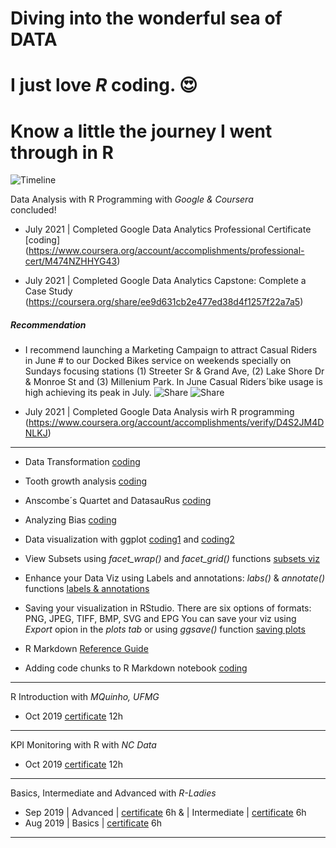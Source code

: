 # Diving into the wonderful sea of DATA
# I just love **_R_** coding. &#128525;
# Know a little the journey I went through in R


![Timeline](https://github.com/RosanaFSS/Timeline/blob/R-coding/giphy.gif)



Data Analysis with R Programming with _Google & Coursera_\
concluded!
* July 2021  | Completed Google Data Analytics Professional Certificate [coding] (https://www.coursera.org/account/accomplishments/professional-cert/M474NZHHYG43)

* July 2021  | Completed Google Data Analytics Capstone: Complete a Case Study (https://coursera.org/share/ee9d631cb2e477ed38d4f1257f22a7a5)
##### Recommendation
* I recommend launching a Marketing Campaign to attract Casual Riders in June # to our Docked Bikes service on weekends specially on Sundays focusing stations (1) Streeter Sr & Grand Ave, (2) Lake Shore Dr & Monroe St and (3) Millenium Park. In June Casual Riders´bike usage is high achieving its peak in July.
![Share]( https://github.com/RosanaFSS/Timeline/blob/main/first.png )
![Share](https://github.com/RosanaFSS/Timeline/blob/main/second.png)

* July 2021  | Completed Google Data Analysis wirh R programming (https://www.coursera.org/account/accomplishments/verify/D4S2JM4DNLKJ)

* ***

* Data Transformation  [coding](https://github.com/RosanaFSS/Timeline/blob/R-coding/Data%20Transformation.R)
	
* Tooth growth analysis  [coding](https://github.com/RosanaFSS/Timeline/blob/R-coding/ToothGrowth%20Analysis.R)
	
* Anscombe´s Quartet and DatasauRus  [coding](https://github.com/RosanaFSS/Timeline/blob/R-coding/Anscombe%C2%B4s%20Quartet%20and%20DatasauRus.R)
	
* Analyzing Bias   [coding](https://github.com/RosanaFSS/Timeline/blob/R-coding/Analyzing%20Bias.R)

* Data visualization with ggplot   [coding1](https://github.com/RosanaFSS/Timeline/blob/R-coding/Data%20Visualization%20with%20ggplot.R) and [coding2](https://github.com/RosanaFSS/Timeline/blob/R-coding/More%20about%20data%20Visualization%20with%20ggplot.R)
	
* View Subsets using _facet_wrap()_ and _facet_grid()_ functions   [subsets viz](https://github.com/RosanaFSS/Timeline/blob/R-coding/Data%20Viz%2C%20subsets%20with%20facet_wrap%20%26%20facet_grid.R)

* Enhance your Data Viz using Labels and annotations: _labs()_ & _annotate()_ functions    [labels & annotations](https://github.com/RosanaFSS/Timeline/blob/R-coding/Data%20Viz%2C%20Labels%20%26%20Annotations.R)
	
* Saving your visualization in RStudio. There are six options of formats: PNG, JPEG, TIFF, BMP, SVG and EPG
You can save your viz using _Export_ opion in the _plots tab_ or using _ggsave()_ function   [saving plots]( https://github.com/RosanaFSS/Timeline/blob/R-coding/Plot%2C%20Palmer%20Penguins%2C%20Body%20Mass%20vs%20Flipper%20Length.png)

* R Markdown [Reference Guide](https://www.rstudio.com/wp-content/uploads/2015/03/rmarkdown-reference.pdf)

* Adding code chunks to R Markdown notebook  [coding](https://github.com/RosanaFSS/Timeline/blob/R-coding/R-Markdown-Intro.html)

***



R Introduction with _MQuinho, UFMG_
* Oct 2019 [certificate](https://github.com/RosanaFSS/Timeline/blob/R-coding/04%20%20MQuinho%2C%20Introdu%C3%A7%C3%A3o%20R%2C%20out%202019.pdf) 12h

***
KPI Monitoring with R with _NC Data_
* Oct 2019 [certificate](https://github.com/RosanaFSS/Timeline/blob/R-coding/05%20%20NC%20Data%2C%20Monitoramento%20de%20Indicadores%20com%20R%2C%20out%202019.pdf) 12h

***
Basics, Intermediate and Advanced with _R-Ladies_
* Sep 2019   | Advanced | [certificate]( https://github.com/RosanaFSS/Timeline/blob/R-coding/03%20%20R%20Avan%C3%A7ado%2C%20set%202019.pdf) 6h  & 
| Intermediate | [certificate]( https://github.com/RosanaFSS/Timeline/blob/R-coding/02%20%20R%20Intermedi%C3%A1rio%2C%20set%202019.pdf) 6h
* Aug 2019  | Basics | [certificate]( https://github.com/RosanaFSS/Timeline/blob/R-coding/01%20%20R%20B%C3%A1sico.%20ago%202019.pdf) 6h

***
